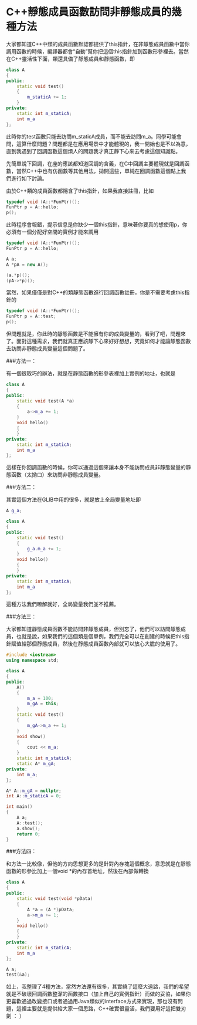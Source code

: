 # C++靜態成員函數訪問非靜態成員的幾種方法


大家都知道C++中類的成員函數默認都提供了this指針，在非靜態成員函數中當你調用函數的時候，編譯器都會“自動”幫你把這個this指針加到函數形參裡去。當然在C++靈活性下面，類還具備了靜態成員和靜態函數，即


```cpp
class A
{
public:
    static void test()
    {
        m_staticA += 1;
    }
private:
    static int m_staticA;
    int m_a
};
```

此時你的test函數只能去訪問m_staticA成員，而不能去訪問m_a。同學可能會問，這算什麼問題？問題都是在應用場景中才能體現的，我一開始也是不以為意，直到我遇到了回調函數這個煩人的問題我才真正靜下心來去考慮這個知識點。

先簡單說下回調，在座的應該都知道回調的含義，在C中回調主要體現就是回調函數，當然C++中也有仿函數等其他用法，拋開這些，單純在回調函數這個點上我們進行如下討論。

由於C++類的成員函數都隱含了this指針，如果我直接註冊，比如

```cpp
typedef void (A::*FunPtr)();
FunPtr p = A::hello;
p();
```

此時程序會報錯，提示信息是你缺少一個this指針，意味著你要真的想使用p，你必須有一個分配好空間的實例才能來調用

```cpp
typedef void (A::*FunPtr)();
FunPtr p = A::hello;

A a;
A *pA = new A();

(a.*p)();
(pA->*p)();
```

當然，如果僅僅是對C++的類靜態函數進行回調函數註冊，你是不需要考慮this指針的

```cpp
typedef void (A::*FunPtr)();
FunPtr p = A::test;
p();
```

但問題就是，你此時的靜態函數是不能擁有你的成員變量的，看到了吧，問題來了。面對這種需求，我們就真正應該靜下心來好好想想，究竟如何才能讓靜態函數去訪問非靜態成員變量這個問題了。

###方法一：

有一個很取巧的辦法，就是在靜態函數的形參表裡加上實例的地址，也就是

```cpp
class A
{
public:
    static void test(A *a)
    {
        a->m_a += 1;
    }
    void hello()
    {
    }
private:
    static int m_staticA;
    int m_a
};

```
這樣在你回調函數的時候，你可以通過這個來讓本身不能訪問成員非靜態變量的靜態函數（太拗口）來訪問非靜態成員變量。

###方法二：

其實這個方法在GLIB中用的很多，就是放上全局變量地址即


```cpp
A g_a;

class A
{
public:
    static void test()
    {
        g_a.m_a += 1;
    }
    void hello()
    {
    }
private:
    static int m_staticA;
    int m_a
};
```

這種方法我們瞭解就好，全局變量我們並不推薦。

###方法三：

大家都知道靜態成員函數不能訪問非靜態成員，但別忘了，他們可以訪問靜態成員，也就是說，如果我們的這個類是個單例，我們完全可以在創建的時候把this指針賦值給那個靜態成員，然後在靜態成員函數內部就可以放心大膽的使用了。


```cpp
#include <iostream>
using namespace std;

class A
{
public:
    A()
    {
        m_a = 100;
        m_gA = this;
    }
    static void test()
    {
        m_gA->m_a += 1;
    }
    void show()
    {
        cout << m_a;
    }
    static int m_staticA;
    static A* m_gA;
private:
    int m_a;
};

A* A::m_gA = nullptr;
int A::m_staticA = 0;

int main()
{
    A a;
    A::test();
    a.show();
    return 0;
}
```

###方法四：

和方法一比較像，但他的方向思想更多的是針對內存塊這個概念，意思就是在靜態函數的形參比加上一個void *的內存首地址，然後在內部做轉換

```cpp
class A
{
public:
    static void test(void *pData)
    {
        A *a = (A *)pData;
        a->m_a += 1;
    }
    void hello()
    {
    }
private:
    static int m_staticA;
    int m_a
};

A a;
test(&a);

```


如上，我整理了4種方法，當然方法還有很多，其實繞了這麼大遠路，我們的希望就是不破壞回調函數整潔的函數接口（加上自己的實例指針）而做的妥協，如果你更喜歡通過改變接口或者通過用Java類似的interface方式來實現，那也沒有問題，這裡主要就是提供給大家一個思路，C++確實很靈活，我們要用好這把雙刃劍 ： ）

